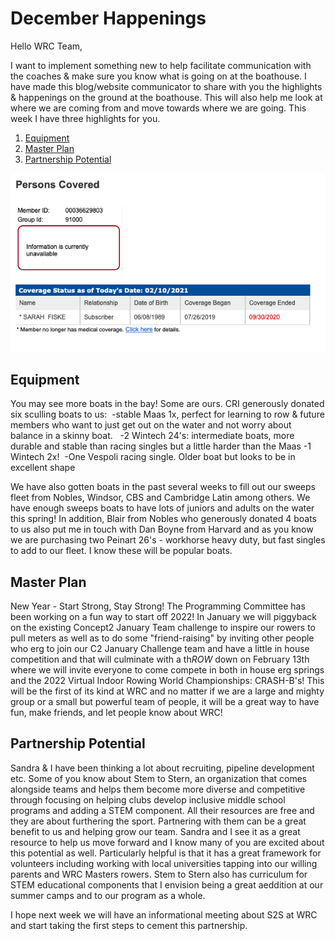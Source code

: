 # December Happenings
Hello WRC Team, 

I want to implement something new to help facilitate communication with the coaches & make sure you know what is going on at the boathouse. I have made this blog/website communicator to share with you the highlights & happenings on the ground at the boathouse. This will also help me look at where we are coming from and move towards where we are going. This week I have three highlights for you.

1. [Equipment](https://github.com/rowcoachsarah/WRC-Communicator/blob/main/December.md##equipment) 
2. [Master Plan](https://github.com/rowcoachsarah/WRC-Communicator/blob/main/December.md##masterplan)
3. [Partnership Potential](https://github.com/rowcoachsarah/WRC-Communicator/blob/main/December.md##partnershippotential)

![picture here](https://github.com/rowcoachsarah/WRC-Communicator/blob/main/Screen%20Shot%202021-02-10%20at%208.25.32%20PM.png)

## Equipment
You may see more boats in the bay! Some are ours. CRI generously donated six sculling boats to us: 
-stable Maas 1x, perfect for learning to row & future members who want to just get out on the water and not worry about balance in a skinny boat.  
-2 Wintech 24's: intermediate boats, more durable and stable than racing singles but a little harder than the Maas
-1 Wintech 2x! 
-One Vespoli racing single. Older boat but looks to be in excellent shape

We have also gotten boats in the past several weeks to fill out our sweeps fleet from Nobles, Windsor, CBS and Cambridge Latin among others. We have enough sweeps boats to have lots of juniors and adults on the water this spring! In addition, Blair from Nobles who generously donated 4 boats to us also put me in touch with Dan Boyne from Harvard and as you know we are purchasing two Peinart 26's - workhorse heavy duty, but fast singles to add to our fleet. I know these will be popular boats. 

## Master Plan
New Year - Start Strong, Stay Strong! The Programming Committee has been working on a fun way to start off 2022!
In January we will piggyback on the existing Concept2 January Team challenge to inspire our rowers to pull meters as well as to do some "friend-raising" by inviting other people who erg to join our C2 January Challenge team and have a little in house competition and that will culminate with a th*ROW* down on February 13th where we will invite everyone to come compete in both in house erg springs and the 2022 Virtual Indoor Rowing World Championships: CRASH-B's! This will be the first of its kind at WRC and no matter if we are a large and mighty group or a small but powerful team of people, it will be a great way to have fun, make friends, and let people know about WRC! 

## Partnership Potential
Sandra & I have been thinking a lot about recruiting, pipeline development etc. Some of you know about Stem to Stern, an organization that comes alongside teams and helps them become more diverse and competitive through focusing on helping clubs develop inclusive middle school programs and adding a STEM component. All their resources are free and they are about furthering the sport. Partnering with them can be a great benefit to us and helping grow our team. Sandra and I see it as a great resource to help us move forward and I know many of you are excited about this potential as well. Particularly helpful is that it has a great framework for volunteers including working with local universities tapping into our willing parents and WRC Masters rowers. Stem to Stern also has curriculum for STEM educational components that I envision being a great aeddition at our summer camps and to our program as a whole. 

I hope next week we will have an informational meeting about S2S at WRC and start taking the first steps to cement this partnership. 

#

